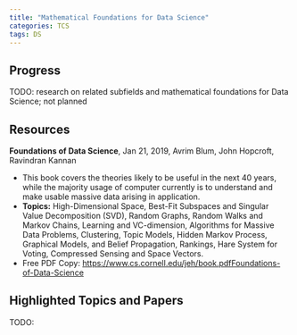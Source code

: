 ```yaml
---
title: "Mathematical Foundations for Data Science"
categories: TCS
tags: DS
---
```




## Progress

TODO: research on related subfields and mathematical foundations for Data Science; not planned

## Resources

**Foundations of Data Science**, Jan 21, 2019, Avrim Blum, John Hopcroft, Ravindran Kannan

- This book covers the theories likely to be useful in the next 40 years, while the majority usage of computer currently is to understand and make usable massive data arising in application.
- **Topics:** High-Dimensional Space, Best-Fit Subspaces and Singular Value Decomposition (SVD), Random Graphs, Random Walks and Markov Chains, Learning and VC-dimension, Algorithms for Massive Data Problems, Clustering, Topic Models, Hidden Markov Process, Graphical Models, and Belief Propagation, Rankings, Hare System for Voting, Compressed Sensing and Space Vectors.
- Free PDF Copy: https://www.cs.cornell.edu/jeh/book.pdfFoundations-of-Data-Science


## Highlighted Topics and Papers

TODO: 
